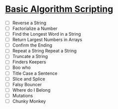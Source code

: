 # [Basic Algorithm Scripting](https://learn.freecodecamp.org/javascript-algorithms-and-data-structures/basic-algorithm-scripting/)
- [ ] Reverse a String
- [ ] Factorialize a Number
- [ ] Find the Longest Word in a String
- [ ] Return Largest Numbers in Arrays
- [ ] Confirm the Ending
- [ ] Repeat a String Repeat a String
- [ ] Truncate a String
- [ ] Finders Keepers
- [ ] Boo who
- [ ] Title Case a Sentence
- [ ] Slice and Splice
- [ ] Falsy Bouncer
- [ ] Where do I Belong
- [ ] Mutations
- [ ] Chunky Monkey